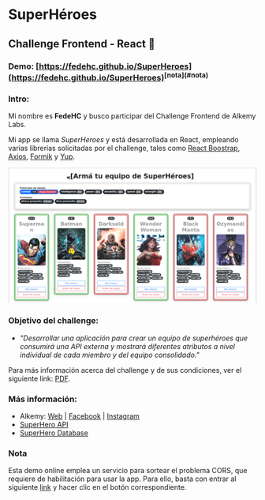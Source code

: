 # SuperHéroes
## Challenge Frontend - React 🚀

### Demo: [https://fedehc.github.io/SuperHeroes](https://fedehc.github.io/SuperHeroes)<sup>**[nota]**(#nota)</sup>

### Intro:

Mi nombre es **FedeHC** y busco participar del Challenge Frontend de Alkemy Labs.

Mi app se llama *SuperHeroes* y está desarrollada en React, empleando varias librerías solicitadas por el challenge, tales como [React Boostrap](https://react-bootstrap.github.io/), [Axios](https://axios-http.com/), [Formik](https://formik.org/) y [Yup](https://github.com/jquense/yup).

![Imagen](https://raw.githubusercontent.com/FedeHC/SuperHeroes/master/src/assets/images/captura.png)

### Objetivo del challenge:

* *"Desarrollar una aplicación para crear un equipo de superhéroes que consumirá una API externa y mostrará diferentes atributos a nivel individual de cada miembro y del equipo consolidado."*


Para más información acerca del challenge y de sus condiciones, ver el siguiente link: [PDF](https://drive.google.com/file/d/1kNbni3fBBYiAErWYIQNmlggJTNHmLgPL/view).


### Más información:

* Alkemy:  [Web](http://alkemy.org/es/index?ref=logo) | [Facebook](https://www.facebook.com/AlkemyLATAM) | [Instagram](https://www.instagram.com/alkemy__/)
* [SuperHero API](https://superheroapi.com/)
* [SuperHero Database](https://www.superherodb.com/)

### Nota

Esta demo online emplea un servicio para sortear el problema CORS, que requiere de habilitación para usar la app. Para ello, basta con entrar al siguiente [link](https://cors-anywhere.herokuapp.com/corsdemo) y hacer clic en el botón correspondiente.</a>